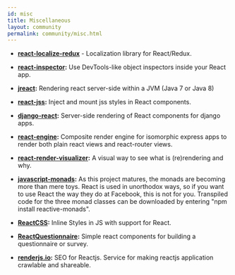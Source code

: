 ```yaml
---
id: misc
title: Miscellaneous
layout: community
permalink: community/misc.html
---
```


* **[react-localize-redux](https://github.com/ryandrewjohnson/react-localize-redux)** - Localization library for React/Redux.

* **[react-inspector](https://github.com/xyc/react-inspector):** Use DevTools-like object inspectors inside your React app.

* **[jreact](https://github.com/KnisterPeter/jreact):** Rendering react server-side within a JVM (Java 7 or Java 8)
* **[react-jss](https://github.com/cssinjs/jss/tree/master/packages/react-jss):** Inject and mount jss styles in React components.
* **[django-react](https://github.com/markfinger/django-react):** Server-side rendering of React components for django apps.
* **[react-engine](https://github.com/paypal/react-engine):** Composite render engine for isomorphic express apps to render both plain react views and react-router views.
* **[react-render-visualizer](https://github.com/redsunsoft/react-render-visualizer):** A visual way to see what is (re)rendering and why.
* **[javascript-monads](https://github.com/dschalk/javascript-monads):** As this project matures, the monads are becoming more than mere toys. React is used in unorthodox ways, so if you want to use React the way they do at Facebook, this is not for you. Transpiled code for the three monad classes can be downloaded by entering "npm install reactive-monads".
* **[ReactCSS](http://reactcss.com/):** Inline Styles in JS with support for React.
* **[ReactQuestionnaire](https://github.com/kouryuu/react-questionnaire):** Simple react components for building a questionnaire or survey.
* **[renderjs.io](https://renderjs.io/):** SEO for Reactjs. Service for making reactjs application crawlable and shareable.